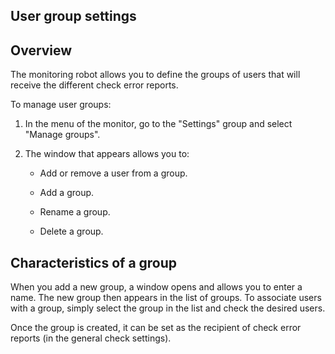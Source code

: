 
## User group settings
			

<a name="NOTE1"></a>
<a name="NOTE1_1"></a>


## Overview
<a name="overview_ELTTEXTE000077"></a>
The monitoring robot allows you to define the groups of users that will receive the different check error reports. 

To manage user groups: 

1. In the menu of the monitor, go to the "Settings" group and select "Manage groups". 

2. The window that appears allows you to: 

	- Add or remove a user from a group. 

	- Add a group.

	- Rename a group.

	- Delete a group. 







<a name="NOTE2"></a>
<a name="NOTE2_1"></a>


## Characteristics of a group
<a name="characteristics_group_ELTTEXTE000101"></a>
When you add a new group, a window opens and allows you to enter a name. The new group then appears in the list of groups. 
To associate users with a group, simply select the group in the list and check the desired users. 

Once the group is created, it can be set as the recipient of check error reports (in the general check settings). 


